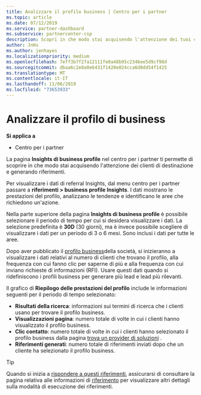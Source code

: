 ```yaml
---
title: Analizzare il profilo business | Centro per i partner
ms.topic: article
ms.date: 07/12/2019
ms.service: partner-dashboard
ms.subservice: partnercenter-csp
description: Scopri in che modo stai acquisendo l'attenzione dei tuoi clienti di destinazione e generando riferimenti.
author: JnHs
ms.author: jenhayes
ms.localizationpriority: medium
ms.openlocfilehash: 7eff3b7f27a12111fe0a48b95c2346ee5d9cf98d
ms.sourcegitcommit: dbaa6c2e8a0e6431f1420e024cca6d0dd54f1425
ms.translationtype: MT
ms.contentlocale: it-IT
ms.lasthandoff: 11/06/2019
ms.locfileid: "73653933"
---
```

# <a name="analyze-your-business-profile"></a>Analizzare il profilo di business
<!-- 
https://go.microsoft.com/fwlink/?linkid=849120
-->

**Si applica a**

- Centro per i partner

La pagina **Insights di business profile** nel centro per i partner ti permette di scoprire in che modo stai acquisendo l'attenzione dei clienti di destinazione e generando riferimenti.

Per visualizzare i dati di referral Insights, dal menu centro per i partner passare a **riferimenti > business profile Insights**. I dati mostrano le prestazioni del profilo, analizzano le tendenze e identificano le aree che richiedono un'azione.

Nella parte superiore della pagina **Insights di business profile** è possibile selezionare il periodo di tempo per cui si desidera visualizzare i dati. La selezione predefinita è **30D** (30 giorni), ma è invece possibile scegliere di visualizzare i dati per un periodo di 3 o 6 mesi. Sono inclusi i dati per tutte le aree.

Dopo aver pubblicato il [profilo business](create-a-marketing-profile.md)della società, si inizieranno a visualizzare i dati relativi al numero di clienti che trovano il profilo, alla frequenza con cui fanno clic per saperne di più e alla frequenza con cui inviano richieste di informazioni (RFI). Usare questi dati quando si ridefiniscono i profili business per generare più lead e lead più rilevanti.

Il grafico di **Riepilogo delle prestazioni del profilo** include le informazioni seguenti per il periodo di tempo selezionato:

- **Risultati della ricerca**: informazioni sui termini di ricerca che i clienti usano per trovare il profilo business.
- **Visualizzazioni pagina**: numero totale di volte in cui i clienti hanno visualizzato il profilo business.
- **Clic contatto**: numero totale di volte in cui i clienti hanno selezionato il profilo business dalla pagina [trova un provider di soluzioni](https://www.microsoft.com/solution-providers/home) .
- **Riferimenti generati**: numero totale di riferimenti inviati dopo che un cliente ha selezionato il profilo business.

> [!TIP]
> Quando si inizia a [rispondere a questi riferimenti](responding-to-referrals.md), assicurarsi di consultare la pagina relativa alle informazioni di [riferimento](referral-insights.md) per visualizzare altri dettagli sulla modalità di esecuzione dei riferimenti.
